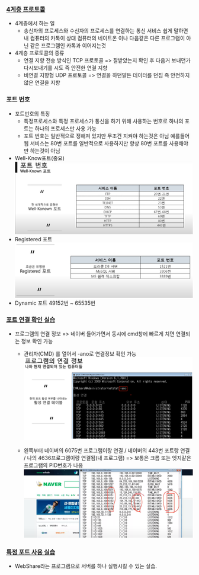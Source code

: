 ### [4계층 프로토콜](https://youtu.be/tG0ldt4sBzY?list=PL0d8NnikouEWcF1jJueLdjRIC4HsUlULi)
- 4계층에서 하는 일
    - 송신자의 프로세스와 수신자의 프로세스를 연결하는 통신 서비스 쉽게 말하면 내 컴퓨터의 카톡이 상대 컴퓨터의 네이트온 이나 다음같은 다른 프로그램이 아닌 같은 프로그램인 카톡과 이어지는것 
- 4계층 프로토콜의 종류
    - 연결 지향 전송 방식인 TCP 프로토콜 => 잘받았는지 확인 후 다음거 보내던가 다시보내기를 시도 즉 안전한 연결 지향
    - 비연결 지향형 UDP 프로토콜 => 연결을 하던말든 데이터를 던짐 즉 안전하지 않은 연결을 지향

### 포트 번호
- 포트번호의 특징
    - 특정프로세스와 특정 프로세스가 통신을 하기 위해 사용하는 번호로 하나의 포트는 하나의 프로세스만 사용 가능
    - 포트 번호는 일반적으로 정해져 있지만 무조건 지켜야 하는것은 아님 예를들어 웹 서비스는 80번 포트를 일반적으로 사용하지만 항상 80번 포트를 사용해야만 하는것이 아님
- Well-Know포트(중요)
![Alt text](image-4.png)
- Registered 포트
![Alt text](image-5.png)
- Dynamic 포트
    49152번 ~ 65535번


### [포트 연결 확인 실습](https://youtu.be/Jb7tCFp-udM?list=PL0d8NnikouEWcF1jJueLdjRIC4HsUlULi)
- 프로그램의 연결 정보 => 네이버 들어가면서 동시에 cmd창에 빠르게 치면 연결되는 정보 확인 가능
    - 관리자(CMD) 를 열어서 -ano로 연결정보 확인 가능
    ![Alt text](image-6.png)

    - 왼쪽부터 네이버의 6075번 프로그램이랑 연결 / 네이버의 443번 포트랑 연결 / 나의 4636프로그램이랑 연결됨(내 프로그램) => 보통은 크롬 또는 엣지같은 프로그램의 PID번호가 나옴
    ![Alt text](image-7.png)

### [특정 포트 사용 실습](https://youtu.be/Qqmwm3rFihk?list=PL0d8NnikouEWcF1jJueLdjRIC4HsUlULi)

- WebShare라는 프로그램으로 서버를 하나 실행시킬 수 있는 실습.